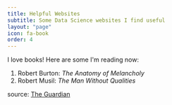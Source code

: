 ```yaml
---
title: Helpful Websites
subtitle: Some Data Science websites I find useful
layout: "page"
icon: fa-book
order: 4
---
```


I love books! Here are some I'm reading now:

1. Robert Burton: *The Anatomy of Melancholy*
2. Robert Musil: *The Man Without Qualities*

source: [The Guardian](https://www.theguardian.com/books/booksblog/2011/jan/04/best-boring-books)